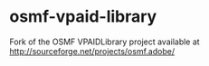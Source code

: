 osmf-vpaid-library
==================

Fork of the OSMF VPAIDLibrary project available at http://sourceforge.net/projects/osmf.adobe/ 
